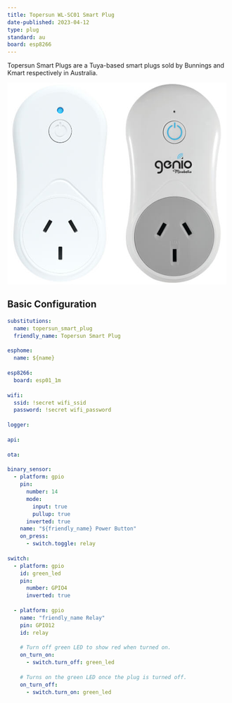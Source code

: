 ```yaml
---
title: Topersun WL-SC01 Smart Plug
date-published: 2023-04-12
type: plug
standard: au
board: esp8266
---
```


Topersun Smart Plugs are a Tuya-based smart plugs
sold by Bunnings and Kmart respectively in Australia.

![image](./brilliant-mirabella-genio-smart-plugs.jpg)

## Basic Configuration

``` yaml
substitutions:
  name: topersun_smart_plug
  friendly_name: Topersun Smart Plug

esphome:
  name: ${name}

esp8266:
  board: esp01_1m

wifi:
  ssid: !secret wifi_ssid
  password: !secret wifi_password

logger:

api:

ota:

binary_sensor:
  - platform: gpio
    pin:
      number: 14
      mode:
        input: true
        pullup: true
      inverted: true
    name: "${friendly_name} Power Button"
    on_press:
      - switch.toggle: relay

switch:
  - platform: gpio
    id: green_led
    pin:
      number: GPIO4
      inverted: true

  - platform: gpio
    name: "friendly_name Relay"
    pin: GPIO12
    id: relay

    # Turn off green LED to show red when turned on.
    on_turn_on:
      - switch.turn_off: green_led

    # Turns on the green LED once the plug is turned off.
    on_turn_off:
      - switch.turn_on: green_led
```
